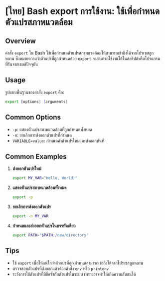 # [ไทย] Bash export การใช้งาน: ใช้เพื่อกำหนดตัวแปรสภาพแวดล้อม

## Overview
คำสั่ง `export` ใน Bash ใช้เพื่อกำหนดตัวแปรสภาพแวดล้อมให้สามารถเข้าถึงได้จากโปรเซสลูกหลาน ซึ่งหมายความว่าตัวแปรที่ถูกกำหนดด้วย `export` จะสามารถใช้งานได้ในสคริปต์หรือโปรแกรมที่รันจากเชลล์ปัจจุบัน

## Usage
รูปแบบพื้นฐานของคำสั่ง `export` คือ:

```bash
export [options] [arguments]
```

## Common Options
- `-p`: แสดงตัวแปรสภาพแวดล้อมที่ถูกกำหนดทั้งหมด
- `-n`: ยกเลิกการส่งออกตัวแปรที่กำหนด
- `VARIABLE=value`: กำหนดค่าตัวแปรใหม่และส่งออกทันที

## Common Examples
1. **ส่งออกตัวแปรใหม่**
   ```bash
   export MY_VAR="Hello, World!"
   ```

2. **แสดงตัวแปรสภาพแวดล้อมทั้งหมด**
   ```bash
   export -p
   ```

3. **ยกเลิกการส่งออกตัวแปร**
   ```bash
   export -n MY_VAR
   ```

4. **กำหนดและส่งออกตัวแปรในบรรทัดเดียว**
   ```bash
   export PATH="$PATH:/new/directory"
   ```

## Tips
- ใช้ `export` เพื่อให้แน่ใจว่าตัวแปรที่คุณกำหนดสามารถเข้าถึงได้จากโปรเซสลูกหลาน
- ตรวจสอบตัวแปรที่ส่งออกแล้วด้วยคำสั่ง `env` หรือ `printenv`
- ระวังการใช้ตัวแปรที่มีชื่อซ้ำกับตัวแปรในระบบ เพราะอาจทำให้เกิดความสับสนได้